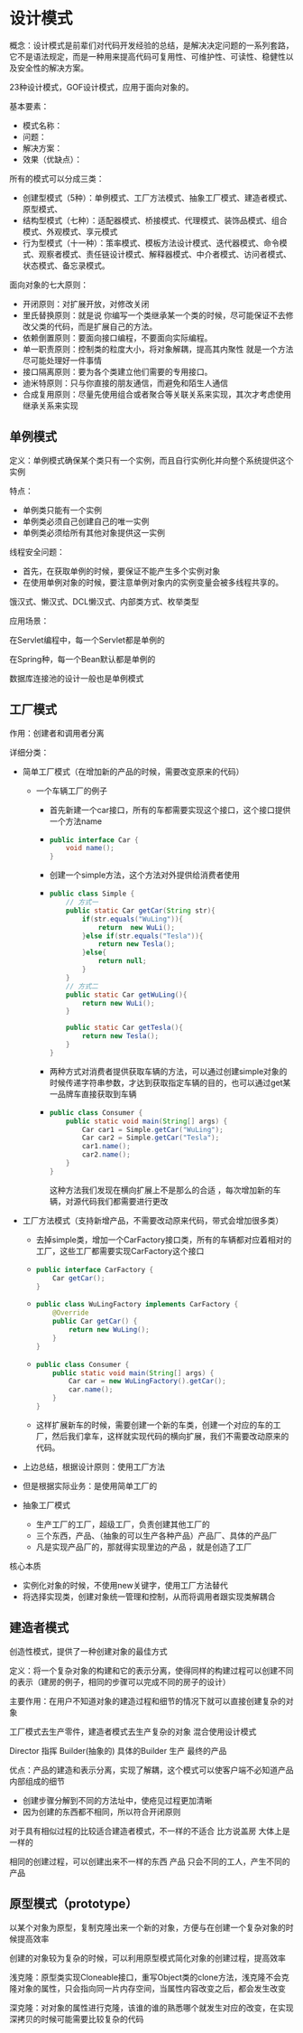 # 设计模式

概念：设计模式是前辈们对代码开发经验的总结，是解决决定问题的一系列套路，它不是语法规定，而是一种用来提高代码可复用性、可维护性、可读性、稳健性以及安全性的解决方案。

23种设计模式，GOF设计模式，应用于面向对象的。

基本要素：

- 模式名称：
- 问题：
- 解决方案：
- 效果（优缺点）：

所有的模式可以分成三类：

- 创建型模式（5种）：单例模式、工厂方法模式、抽象工厂模式、建造者模式、原型模式、
- 结构型模式（七种）：适配器模式、桥接模式、代理模式、装饰品模式、组合模式、外观模式、享元模式
- 行为型模式（十一种）：策率模式、模板方法设计模式、迭代器模式、命令模式、观察者模式、责任链设计模式、解释器模式、中介者模式、访问者模式、状态模式、备忘录模式。



面向对象的七大原则：

- 开闭原则：对扩展开放，对修改关闭
- 里氏替换原则：就是说 你编写一个类继承某一个类的时候，尽可能保证不去修改父类的代码，而是扩展自己的方法。
- 依赖倒置原则：要面向接口编程，不要面向实际编程。
- 单一职责原则：控制类的粒度大小，将对象解耦，提高其内聚性      就是一个方法尽可能处理好一件事情
- 接口隔离原则：要为各个类建立他们需要的专用接口。
- 迪米特原则：只与你直接的朋友通信，而避免和陌生人通信
- 合成复用原则：尽量先使用组合或者聚合等关联关系来实现，其次才考虑使用继承关系来实现



## 单例模式

定义：单例模式确保某个类只有一个实例，而且自行实例化并向整个系统提供这个实例

特点：

- 单例类只能有一个实例
- 单例类必须自己创建自己的唯一实例
- 单例类必须给所有其他对象提供这一实例

线程安全问题：

- 首先，在获取单例的时候，要保证不能产生多个实例对象
- 在使用单例对象的时候，要注意单例对象内的实例变量会被多线程共享的。



饿汉式、懒汉式、DCL懒汉式、内部类方式、枚举类型



应用场景：

在Servlet编程中，每一个Servlet都是单例的

在Spring种，每一个Bean默认都是单例的

数据库连接池的设计一般也是单例模式



## 工厂模式

作用：创建者和调用者分离

详细分类：

- 简单工厂模式（在增加新的产品的时候，需要改变原来的代码）

  - 一个车辆工厂的例子

    - 首先新建一个car接口，所有的车都需要实现这个接口，这个接口提供一个方法name

    - ~~~java
      public interface Car {
          void name();
      }
      ~~~

    - 创建一个simple方法，这个方法对外提供给消费者使用

    - ~~~java
      public class Simple {
          // 方式一
          public static Car getCar(String str){
              if(str.equals("WuLing")){
                  return  new WuLi();
              }else if(str.equals("Tesla")){
                  return new Tesla();
              }else{
                  return null;
              }
          }
          // 方式二
          public static Car getWuLing(){
              return new WuLi();
          }
      
          public static Car getTesla(){
              return new Tesla();
          }
      }
      ~~~

    - 两种方式对消费者提供获取车辆的方法，可以通过创建simple对象的时候传递字符串参数，才达到获取指定车辆的目的，也可以通过get某一品牌车直接获取到车辆

    - ~~~java
      public class Consumer {
          public static void main(String[] args) {
              Car car1 = Simple.getCar("WuLing");
              Car car2 = Simple.getCar("Tesla");
              car1.name();
              car2.name();
          }
      }
      ~~~

      这种方法我们发现在横向扩展上不是那么的合适 ，每次增加新的车辆，对源代码我们都需要进行更改

- 工厂方法模式（支持新增产品，不需要改动原来代码，带式会增加很多类）

  - 去掉simple类，增加一个CarFactory接口类，所有的车辆都对应着相对的工厂，这些工厂都需要实现CarFactory这个接口

  - ~~~java
    public interface CarFactory {
        Car getCar();
    }
    ~~~

  - ```java
    public class WuLingFactory implements CarFactory {
        @Override
        public Car getCar() {
            return new WuLing();
        }
    }
    ```

  - ```java
    public class Consumer {
        public static void main(String[] args) {
            Car car = new WuLingFactory().getCar();
            car.name();
        }
    }
    ```

  - 这样扩展新车的时候，需要创建一个新的车类，创建一个对应的车的工厂，然后我们拿车，这样就实现代码的横向扩展，我们不需要改动原来的代码。

- 上边总结，根据设计原则：使用工厂方法

- 但是根据实际业务：是使用简单工厂的

- 抽象工厂模式
  - 生产工厂的工厂，超级工厂，负责创建其他工厂的
  - 三个东西，产品、（抽象的可以生产各种产品）产品厂、具体的产品厂
  - 凡是实现产品厂的，那就得实现里边的产品  ，就是创造了工厂

核心本质

- 实例化对象的时候，不使用new关键字，使用工厂方法替代
- 将选择实现类，创建对象统一管理和控制，从而将调用者跟实现类解耦合



## 建造者模式

创造性模式，提供了一种创建对象的最佳方式

定义：将一个复杂对象的构建和它的表示分离，使得同样的构建过程可以创建不同的表示（建房的例子，相同的步骤可以完成不同的房子的设计）

主要作用：在用户不知道对象的建造过程和细节的情况下就可以直接创建复杂的对象

工厂模式去生产零件，建造者模式去生产复杂的对象   混合使用设计模式

Director  指挥  Builder(抽象的)      具体的Builder     生产   最终的产品



优点：产品的建造和表示分离，实现了解耦，这个模式可以使客户端不必知道产品内部组成的细节

- 创建步骤分解到不同的方法址中，使疮见过程更加清晰
- 因为创建的东西都不相同，所以符合开闭原则



对于具有相似过程的比较适合建造者模式，不一样的不适合  比方说盖房 大体上是一样的

相同的创建过程，可以创建出来不一样的东西  产品     只会不同的工人，产生不同的产品



## 原型模式（prototype）

以某个对象为原型，复制克隆出来一个新的对象，方便与在创建一个复杂对象的时候提高效率

创建的对象较为复杂的时候，可以利用原型模式简化对象的创建过程，提高效率





浅克隆：原型类实现Cloneable接口，重写Object类的clone方法，浅克隆不会克隆对象的属性，只会指向同一片内存空间，当属性内容改变之后，都会发生改变

深克隆：对对象的属性进行克隆，该谁的谁的熟悉哪个就发生对应的改变，在实现深拷贝的时候可能需要比较复杂的代码









